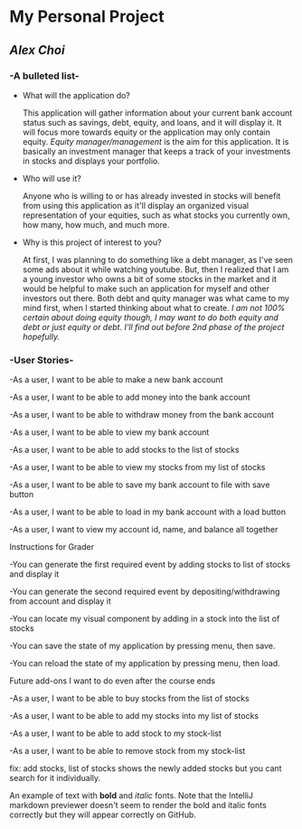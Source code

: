 # My Personal Project

## _Alex Choi_

### -A **bulleted** list-
- What will the application do?

    This application will gather information about your current bank account
    status such as savings, debt, equity, and loans, and it will
    display it. It will focus more towards equity or the application may only
    contain equity. *Equity manager/management* is the aim for this
    application. It is basically an investment manager that keeps a track
    of your investments in stocks and displays your portfolio.

- Who will use it?

    Anyone who is willing to or has already invested in stocks will benefit
    from using this application as it'll display an organized
    visual representation of your equities, such as what stocks you
    currently own, how many, how much, and much more.

- Why is this project of interest to you?

    At first, I was planning to do something like a debt manager, as I've
    seen some ads about it while watching youtube. But, then I realized
    that I am a young investor who owns a bit of some stocks in the market
    and it would be helpful to make such an application for myself
    and other investors out there. Both debt and quity manager was what
    came to my mind first, when I started thinking about
    what to create. *I am not 100% certain about doing equity though,
    I may want to do both equity and debt or just equity or debt.
    I'll find out before 2nd phase of the project hopefully.*


### -User Stories-
-As a user, I want to be able to make a new bank account

-As a user, I want to be able to add money into the bank account

-As a user, I want to be able to withdraw money from the bank account

-As a user, I want to be able to view my bank account

-As a user, I want to be able to add stocks to the list of stocks

-As a user, I want to be able to view my stocks from my list of stocks

-As a user, I want to be able to save my bank account to file with save button

-As a user, I want to be able to load in  my bank account with a load button

-As a user, I want to view my account id, name, and balance all together


Instructions for Grader

-You can generate the first required event by adding stocks to list of stocks and display it

-You can generate the second required event by depositing/withdrawing from account and display it

-You can locate my visual component by adding in a stock into the list of stocks

-You can save the state of my application by pressing menu, then save.

-You can reload the state of my application by pressing menu, then load.


Future add-ons I want to do even after the course ends

-As a user, I want to be able to buy stocks from the list of stocks

-As a user, I want to be able to add my stocks into my list of stocks

-As a user, I want to be able to add stock to my stock-list

-As a user, I want to be able to remove stock from my stock-list

fix:
add stocks, list of stocks shows the newly added stocks but you cant search for it individually.

An example of text with **bold** and *italic* fonts.  Note that the IntelliJ markdown previewer doesn't seem to render 
the bold and italic fonts correctly but they will appear correctly on GitHub.